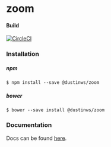 # zoom

#### Build
[![CircleCI](https://circleci.com/gh/dustinws/zoom/tree/master.svg?style=svg)](https://circleci.com/gh/dustinws/zoom/tree/master)

### Installation

##### npm
`$ npm install --save @dustinws/zoom`

##### bower
`$ bower --save install @dustinws/zoom`

### Documentation

Docs can be found [here](https://dustinws.github.io/zoom/).
